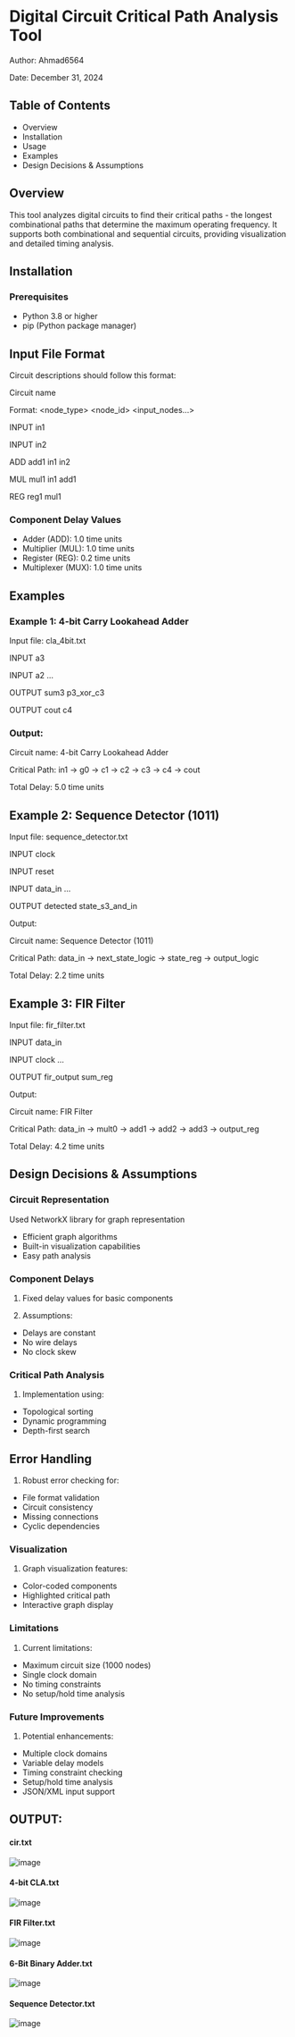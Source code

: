 # Digital Circuit Critical Path Analysis Tool



Author: Ahmad6564

Date: December 31, 2024

## Table of Contents
* Overview
* Installation
* Usage
* Examples
* Design Decisions & Assumptions
## Overview
This tool analyzes digital circuits to find their critical paths - the longest combinational paths that determine the maximum operating frequency. It supports both combinational and sequential circuits, providing visualization and detailed timing analysis.

## Installation
### Prerequisites
* Python 3.8 or higher
* pip (Python package manager)



## Input File Format
Circuit descriptions should follow this format:

Circuit name

Format: <node_type> <node_id> <input_nodes...>

INPUT in1

INPUT in2

ADD add1 in1 in2

MUL mul1 in1 add1

REG reg1 mul1

### Component Delay Values
* Adder (ADD): 1.0 time units
* Multiplier (MUL): 1.0 time units
* Register (REG): 0.2 time units
* Multiplexer (MUX): 1.0 time units


## Examples
### Example 1: 4-bit Carry Lookahead Adder


Input file: cla_4bit.txt

INPUT a3

INPUT a2
...

OUTPUT sum3 p3_xor_c3

OUTPUT cout c4

### Output:

Circuit name: 4-bit Carry Lookahead Adder

Critical Path: in1 -> g0 -> c1 -> c2 -> c3 -> c4 -> cout

Total Delay: 5.0 time units



## Example 2: Sequence Detector (1011)

 Input file: sequence_detector.txt

INPUT clock

INPUT reset

INPUT data_in
...

OUTPUT detected state_s3_and_in

Output:


Circuit name: Sequence Detector (1011)

Critical Path: data_in -> next_state_logic -> state_reg -> output_logic

Total Delay: 2.2 time units

## Example 3: FIR Filter

 Input file: fir_filter.txt

INPUT data_in

INPUT clock
...

OUTPUT fir_output sum_reg

Output:


Circuit name: FIR Filter

Critical Path: data_in -> mult0 -> add1 -> add2 -> add3 -> output_reg

Total Delay: 4.2 time units



## Design Decisions & Assumptions
### Circuit Representation

Used NetworkX library for graph representation
* Efficient graph algorithms
* Built-in visualization capabilities
* Easy path analysis
### Component Delays
1. Fixed delay values for basic components

2. Assumptions:
* Delays are constant
* No wire delays
* No clock skew
### Critical Path Analysis
1. Implementation using:

* Topological sorting
* Dynamic programming
* Depth-first search
## Error Handling

1. Robust error checking for:
* File format validation
* Circuit consistency
* Missing connections
* Cyclic dependencies
### Visualization
 
 1. Graph visualization features:
* Color-coded components
* Highlighted critical path
* Interactive graph display
### Limitations
1. Current limitations:
* Maximum circuit size (1000 nodes)
* Single clock domain
* No timing constraints
* No setup/hold time analysis
### Future Improvements
1. Potential enhancements:
* Multiple clock domains
* Variable delay models
* Timing constraint checking
* Setup/hold time analysis
* JSON/XML input support


## OUTPUT:
#### cir.txt
![image](https://github.com/user-attachments/assets/17eec204-33e9-4822-9e7f-7ca4b2c6badd)


#### 4-bit CLA.txt
![image](https://github.com/user-attachments/assets/d65f061d-6498-4ad2-bd65-5e0a68534b5e)


#### FIR Filter.txt
![image](https://github.com/user-attachments/assets/73c94be6-0c54-4e62-99f9-3de0c4fa0389)


#### 6-Bit Binary Adder.txt
![image](https://github.com/user-attachments/assets/d88aeb59-83c1-42f4-a92e-837293f2ffa7)


#### Sequence Detector.txt
![image](https://github.com/user-attachments/assets/e4f2b207-4392-44e9-a95f-2d0b62c8d796)












